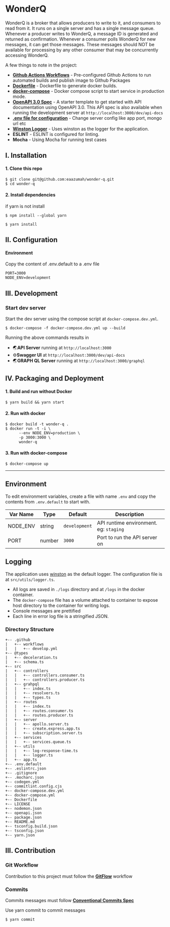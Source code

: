# WonderQ

WonderQ is a broker that allows producers to write to it, and consumers to read from it. It runs on a single server and has a single message queue. Whenever a producer writes to WonderQ, a message ID is generated and returned as confirmation. Whenever a consumer polls WonderQ for new messages, it can get those messages. These messages should NOT be available for processing by any other consumer that may be concurrently accessing WonderQ.

A few things to note in the project:

- **[Github Actions Workflows](https://github.com/sidhantpanda/docker-express-typescript-boilerplate/tree/master/.github/workflows)** - Pre-configured Github Actions to run automated builds and publish image to Github Packages
- **[Dockerfile](https://github.com/sidhantpanda/docker-express-typescript-boilerplate/blob/master/Dockerfile)** - Dockerfile to generate docker builds.
- **[docker-compose](https://github.com/sidhantpanda/docker-express-typescript-boilerplate/blob/master/docker-compose.yml)** - Docker compose script to start service in production mode.
- **[OpenAPI 3.0 Spec](https://github.com/sidhantpanda/docker-express-typescript-boilerplate/blob/master/openapi.json)** - A starter template to get started with API documentation using OpenAPI 3.0. This API spec is also available when running the development server at `http://localhost:3000/dev/api-docs`
- **[.env file for configuration](#environment)** - Change server config like app port, mongo url etc
- **[Winston Logger](#logging)** - Uses winston as the logger for the application.
- **ESLINT** - ESLINT is configured for linting.
- **Mocha** - Using Mocha for running test cases

## I. Installation

#### 1. Clone this repo

```
$ git clone git@github.com:eaazumah/wonder-q.git
$ cd wonder-q
```

#### 2. Install dependencies

if yarn is not install

```
$ npm install --global yarn
```

```
$ yarn install
```

## II. Configuration

#### Environment

Copy the content of .env.default to a .env file

```
PORT=3000
NODE_ENV=development
```

## III. Development

### Start dev server

Start the dev server using the compose script at `docker-compose.dev.yml`.

```
$ docker-compose -f docker-compose.dev.yml up --build
```

Running the above commands results in

- 🌏**API Server** running at `http://localhost:3000`
- ⚙️**Swagger UI** at `http://localhost:3000/dev/api-docs`
- 🌏**GRAPH QL Server** running at `http://localhost:3000/graphql`

## IV. Packaging and Deployment

#### 1. Build and run without Docker

```
$ yarn build && yarn start
```

#### 2. Run with docker

```
$ docker build -t wonder-q .
$ docker run -t -i \
      --env NODE_ENV=production \
      -p 3000:3000 \
      wonder-q
```

#### 3. Run with docker-compose

```
$ docker-compose up
```

---

## Environment

To edit environment variables, create a file with name `.env` and copy the contents from `.env.default` to start with.

| Var Name | Type   | Default       | Description                            |
| -------- | ------ | ------------- | -------------------------------------- |
| NODE_ENV | string | `development` | API runtime environment. eg: `staging` |
| PORT     | number | `3000`        | Port to run the API server on          |

## Logging

The application uses [winston](https://github.com/winstonjs/winston) as the default logger. The configuration file is at `src/utils/logger.ts`.

- All logs are saved in `./logs` directory and at `/logs` in the docker container.
- The `docker-compose` file has a volume attached to container to expose host directory to the container for writing logs.
- Console messages are prettified
- Each line in error log file is a stringified JSON.

### Directory Structure

```
+-- .github
|   +-- workflows
|   |   +-- develop.yml
+-- @types
|   +-- deceleration.ts
|   +-- schema.ts
+-- src
|   +-- controllers
|   |   +-- controllers.consumer.ts
|   |   +-- controllers.producer.ts
|   +-- grahpql
|   |   +-- index.ts
|   |   +-- resolvers.ts
|   |   +-- types.ts
|   +-- routes
|   |   +-- index.ts
|   |   +-- routes.consumer.ts
|   |   +-- routes.producer.ts
|   +-- server
|   |   +-- apollo.server.ts
|   |   +-- create.express.app.ts
|   |   +-- subscription.server.ts
|   +-- services
|   |   +-- services.queue.ts
|   +-- utils
|   |   +-- log-response-time.ts
|   |   +-- logger.ts
|   +-- app.ts
+-- .env.default
+-- .eslintrc.json
+-- .gitignore
+-- .mocharc.json
+-- codegen.yml
+-- commitlint.config.cjs
+-- docker-compose.dev.yml
+-- docker-compose.yml
+-- Dockerfile
+-- LICENSE
+-- nodemon.json
+-- openapi.json
+-- package.json
+-- README.md
+-- tsconfig.build.json
+-- tsconfig.json
+-- yarn.json
```

## III. Contribution

### Git Workflow

Contribution to this project must follow the
**[GitFlow](https://www.atlassian.com/git/tutorials/comparing-workflows/gitflow-workflow#:~:text=Gitflow%20is%20a%20legacy%20Git,software%20development%20and%20DevOps%20practices.)**
workflow

### Commits

Commits messages must follow **[Conventional Commits Spec](https://www.conventionalcommits.org/en/v1.0.0/)**

Use yarn commit to commit messages

```
$ yarn commit
